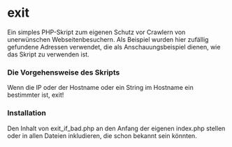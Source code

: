# exit

Ein simples PHP-Skript zum eigenen Schutz vor Crawlern von unerwünschen Webseitenbesuchern. Als Beispiel wurden hier zufällig gefundene Adressen verwendet, die als Anschauungsbeispiel dienen, wie das Skript zu verwenden ist.

<h3>Die Vorgehensweise des Skripts</h3>

Wenn die IP oder der Hostname oder ein String im Hostname ein bestimmter ist, exit!

<h3>Installation</h3>

Den Inhalt von exit_if_bad.php an den Anfang der eigenen index.php stellen oder in allen Dateien inkludieren, die schon bekannt sein könnten.
